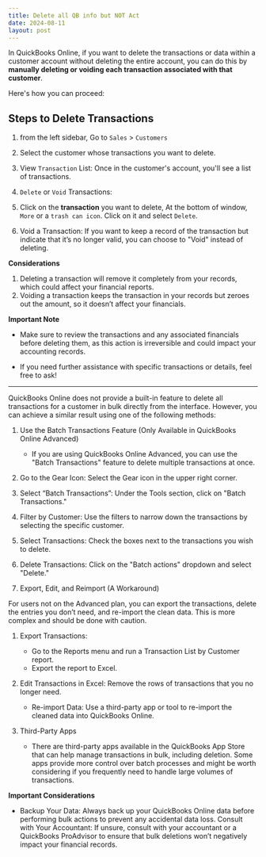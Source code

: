 ```yaml
---
title: Delete all QB info but NOT Act
date: 2024-08-11
layout: post
---
```


In QuickBooks Online, if you want to delete the transactions or data within a customer account without deleting the entire account, you can do this by **manually deleting or voiding each transaction associated with that customer**. 

Here's how you can proceed:

## Steps to Delete Transactions

1. from the left sidebar, Go to `Sales` > `Customers` 

2. Select the customer whose transactions you want to delete.

3. View `Transaction` List: Once in the customer's account, you'll see a list of transactions.

4. `Delete` or `Void` Transactions:

5. Click on the **transaction** you want to delete, At the bottom of window, `More` or a `trash can icon`. Click on it and select `Delete`.

6. Void a Transaction: If you want to keep a record of the transaction but indicate that it’s no longer valid, you can choose to "Void" instead of deleting.

**Considerations**

1. Deleting a transaction will remove it completely from your records, which could affect your financial reports.
1. Voiding a transaction keeps the transaction in your records but zeroes out the amount, so it doesn’t affect your financials.

**Important Note**

- Make sure to review the transactions and any associated financials before deleting them, as this action is irreversible and could impact your accounting records.

- If you need further assistance with specific transactions or details, feel free to ask!


---


QuickBooks Online does not provide a built-in feature to delete all transactions for a customer in bulk directly from the interface. However, you can achieve a similar result using one of the following methods:

1. Use the Batch Transactions Feature (Only Available in QuickBooks Online Advanced)
     - If you are using QuickBooks Online Advanced, you can use the "Batch Transactions" feature to delete multiple transactions at once.

1. Go to the Gear Icon: Select the Gear icon in the upper right corner.

1. Select “Batch Transactions”: Under the Tools section, click on "Batch Transactions."

1. Filter by Customer: Use the filters to narrow down the transactions by selecting the specific customer.

1. Select Transactions: Check the boxes next to the transactions you wish to delete.

1. Delete Transactions: Click on the "Batch actions" dropdown and select "Delete."

1. Export, Edit, and Reimport (A Workaround)

For users not on the Advanced plan, you can export the transactions, delete the entries you don’t need, and re-import the clean data. This is more complex and should be done with caution.

1. Export Transactions:
     - Go to the Reports menu and run a Transaction List by Customer report.
     - Export the report to Excel.
1. Edit Transactions in Excel: Remove the rows of transactions that you no longer need.
     - Re-import Data:
        Use a third-party app or tool to re-import the cleaned data into QuickBooks Online.

3. Third-Party Apps
     - There are third-party apps available in the QuickBooks App Store that can help manage transactions in bulk, including deletion. Some apps provide more control over batch processes and might be worth considering if you frequently need to handle large volumes of transactions.

**Important Considerations**

- Backup Your Data: Always back up your QuickBooks Online data before performing bulk actions to prevent any accidental data loss.
    Consult with Your Accountant: If unsure, consult with your accountant or a QuickBooks ProAdvisor to ensure that bulk deletions won’t negatively impact your financial records.
